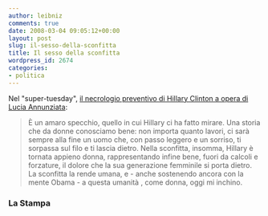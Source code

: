 ```yaml
---
author: leibniz
comments: true
date: 2008-03-04 09:05:12+00:00
layout: post
slug: il-sesso-della-sconfitta
title: Il sesso della sconfitta
wordpress_id: 2674
categories:
- politica
---
```


Nel "super-tuesday", [il necrologio preventivo di Hillary Clinton a opera di Lucia Annunziata](http://www.lastampa.it/_web/cmstp/tmplRubriche/editoriali/gEditoriali.asp?ID_blog=25&ID_articolo=4235&ID_sezione=&sezione=):


> È un amaro specchio, quello in cui Hillary ci ha fatto mirare. Una storia che da donne conosciamo bene: non importa quanto lavori, ci sarà  sempre alla fine un uomo che, con passo leggero e un sorriso, ti sorpassa sul filo e ti lascia dietro. Nella sconfitta, insomma, Hillary è tornata appieno donna, rappresentando infine bene, fuori da calcoli e forzature, il dolore che la sua generazione femminile si porta dietro. La sconfitta la rende umana, e - anche sostenendo ancora con la mente Obama - a questa umanità , come donna, oggi mi inchino.




### La Stampa
